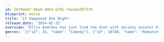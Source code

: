 ```yaml
---
id: 2bf8de6f-98a9-4963-b701-7be2eed87578
blueprint: movie
title: 'It Happened One Night'
release_date: '1934-02-22'
overview: "Ellie Andrews has just tied the knot with society aviator King Westley when she is whisked away to her father's yacht and out of King's clutches. Ellie jumps ship and eventually winds up on a bus headed back to her husband. Reluctantly she must accept the help of out-of- work reporter Peter Warne. Actually, Warne doesn't give her any choice: either she sticks with him until he gets her back to her husband, or he'll blow the whistle on Ellie to her father. Either way, Peter gets what he wants... a really juicy newspaper story!"
genres: '[{"id": 35, "name": "Comedy"}, {"id": 10749, "name": "Romance"}]'
---
```


